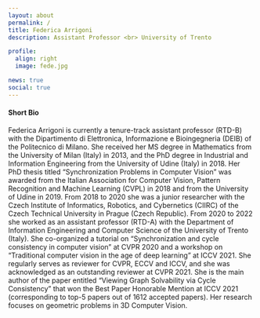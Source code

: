 ```yaml
---
layout: about
permalink: /
title: Federica Arrigoni
description: Assistant Professor <br> University of Trento

profile:
  align: right
  image: fede.jpg

news: true
social: true
---
```


#### Short Bio

Federica Arrigoni is currently a tenure-track assistant professor (RTD-B) with the Dipartimento di Elettronica, Informazione e Bioingegneria (DEIB) of the Politecnico di Milano. She received her MS degree in Mathematics from the University of Milan (Italy) in 2013, and the PhD degree in Industrial and Information Engineering from the University of Udine (Italy) in 2018. Her PhD thesis titled “Synchronization Problems in Computer Vision” was awarded from the Italian Association for Computer Vision, Pattern Recognition and Machine Learning (CVPL) in 2018 and from the University of Udine in 2019. From 2018 to 2020 she was a junior researcher with the Czech Institute of Informatics, Robotics, and Cybernetics (CIIRC) of the Czech Technical University in Prague (Czech Republic). From 2020 to 2022 she worked as an assistant professor (RTD-A) with the Department of Information Engineering and Computer Science of the University of Trento (Italy). She co-organized a tutorial on “Synchronization and cycle consistency in computer vision” at CVPR 2020 and a workshop on “Traditional computer vision in the age of deep learning” at ICCV 2021. She regularly serves as reviewer for CVPR, ECCV and ICCV, and she was acknowledged as an outstanding reviewer at CVPR 2021. She is the main author of the paper entitled “Viewing Graph Solvability via Cycle Consistency” that won the Best Paper Honorable Mention at ICCV 2021 (corresponding to top-5 papers out of 1612 accepted papers). Her research focuses on geometric problems in 3D Computer Vision. 
